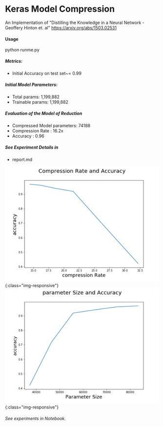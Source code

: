 # Keras Model Compression 

An Implementation of "Distilling the Knowledge in a Neural Network - Geoffery Hinton et. al" https://arxiv.org/abs/1503.02531


#### Usage 

python runme.py 


##### Metrics:
- Initial Accuracy on test set~= 0.99

##### Initial Model Parameters:
- Total params: 1,199,882
- Trainable params: 1,199,882

##### Evaluation of the Model of Reduction
- Compressed Model parameters:  74188
- Compression Rate :  16.2x
- Accuracy : 0.96


##### See Experiment Details in 
- report.md

![Compression Rate and Accuracy](/plots/CompressionRate_Accuracy.png){:class="img-responsive"}
![Parameter Size and Accuracy](/plots/parameterSize_Accuracy.png){:class="img-responsive"}






###### See experiments in Notebook. 

